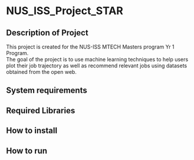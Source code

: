 # NUS_ISS_Project_STAR

## Description of Project
This project is created for the NUS-ISS MTECH Masters program Yr 1 Program. \
The goal of the project is to use machine learning techniques to help users plot their job trajectory as well as recommend relevant jobs using datasets obtained from the open web.

## System requirements


## Required Libraries


## How to install


## How to run
